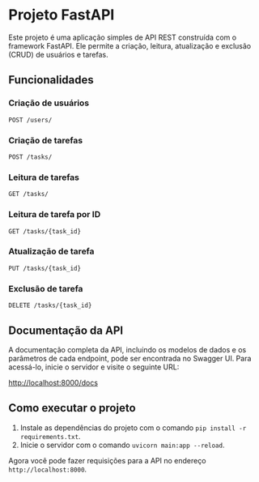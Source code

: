 # Projeto FastAPI

Este projeto é uma aplicação simples de API REST construída com o framework FastAPI. Ele permite a criação, leitura, atualização e exclusão (CRUD) de usuários e tarefas.

## Funcionalidades

### Criação de usuários
`POST /users/`

### Criação de tarefas
`POST /tasks/`

### Leitura de tarefas
`GET /tasks/`

### Leitura de tarefa por ID
`GET /tasks/{task_id}`

### Atualização de tarefa
`PUT /tasks/{task_id}`

### Exclusão de tarefa
`DELETE /tasks/{task_id}`

## Documentação da API

A documentação completa da API, incluindo os modelos de dados e os parâmetros de cada endpoint, pode ser encontrada no Swagger UI. Para acessá-lo, inicie o servidor e visite o seguinte URL:

[http://localhost:8000/docs](http://localhost:8000/docs)

## Como executar o projeto

1. Instale as dependências do projeto com o comando `pip install -r requirements.txt`.
2. Inicie o servidor com o comando `uvicorn main:app --reload`.

Agora você pode fazer requisições para a API no endereço `http://localhost:8000`.
